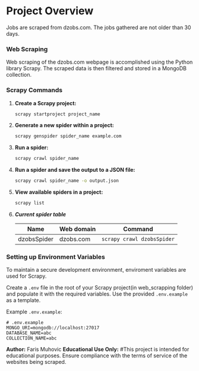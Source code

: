 # Project Overview

Jobs are scraped from dzobs.com. The jobs gathered are not older than 30 days.

### Web Scraping

Web scraping of the dzobs.com webpage is accomplished using the Python library Scrapy. The scraped data is then filtered and stored in a MongoDB collection.

### Scrapy Commands

1. **Create a Scrapy project:**

   ```bash
   scrapy startproject project_name
   ```

2. **Generate a new spider within a project:**

   ```bash
   scrapy genspider spider_name example.com
   ```

3. **Run a spider:**

   ```bash
   scrapy crawl spider_name
   ```

4. **Run a spider and save the output to a JSON file:**

   ```bash
   scrapy crawl spider_name -o output.json
   ```

5. **View available spiders in a project:**
   ```bash
   scrapy list
   ```
6. **_Current spider table_**

   | Name        | Web domain | Command                    |
   | ----------- | ---------- | -------------------------- |
   | dzobsSpider | dzobs.com  | `scrapy crawl dzobsSpider` |

### Setting up Environment Variables

To maintain a secure development environment, enviroment variables are used for Scrapy.

Create a `.env` file in the root of your Scrapy project(in web_scrapping folder) and populate it with the required variables. Use the provided `.env.example` as a template.

Example `.env.example`:

```env
# .env.example
MONGO_URI=mongodb://localhost:27017
DATABASE_NAME=abc
COLLECTION_NAME=abc

```

**Author:** Faris Muhovic **Educational Use Only:** 
#This project is intended for educational purposes. Ensure compliance with the terms of service of the websites being scraped.
